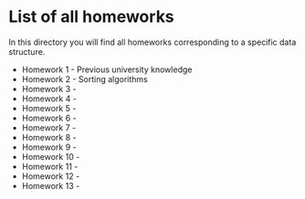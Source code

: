 # List of all homeworks
In this directory you will find all homeworks corresponding to a specific data structure.
- Homework 1 - Previous university knowledge
- Homework 2 - Sorting algorithms
- Homework 3 -
- Homework 4 -
- Homework 5 -
- Homework 6 -
- Homework 7 -
- Homework 8 -
- Homework 9 -
- Homework 10 -
- Homework 11 -
- Homework 12 -
- Homework 13 -
